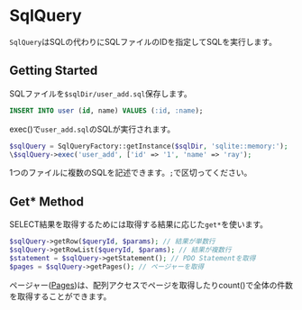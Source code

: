 # SqlQuery

`SqlQuery`はSQLの代わりにSQLファイルのIDを指定してSQLを実行します。

## Getting Started

SQLファイルを`$sqlDir/user_add.sql`保存します。

```sql
INSERT INTO user (id, name) VALUES (:id, :name);
```

exec()で`user_add.sql`のSQLが実行されます。

```php
$sqlQuery = SqlQueryFactory::getInstance($sqlDir, 'sqlite::memory:');
\$sqlQuery->exec('user_add', ['id' => '1', 'name' => 'ray');
```

1つのファイルに複数のSQLを記述できます。`;`で区切ってください。

## Get* Method

SELECT結果を取得するためには取得する結果に応じた`get*`を使います。

```php
$sqlQuery->getRow($queryId, $params); // 結果が単数行
$sqlQuery->getRowList($queryId, $params); // 結果が複数行
$statement = $sqlQuery->getStatement(); // PDO Statementを取得
$pages = $sqlQuery->getPages(); // ページャーを取得
```
ページャー([Pages](Page.md))は、配列アクセスでページを取得したりcount()で全体の件数を取得することができます。
